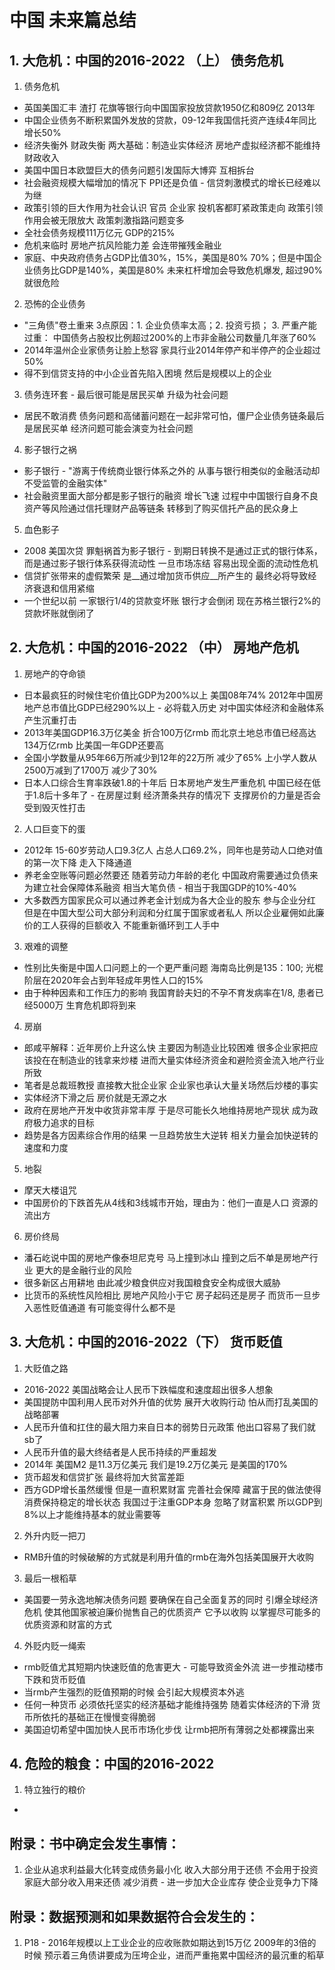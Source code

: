 # 中国 未来篇总结

## 1. 大危机：中国的2016-2022 （上） 债务危机
1. 债务危机
* 英国美国汇丰 渣打 花旗等银行向中国国家投放贷款1950亿和809亿 2013年
* 中国企业债务不断积累国外发放的贷款，09-12年我国信托资产连续4年同比增长50%
* 经济失衡外 财政失衡 两大基础：制造业实体经济 房地产虚拟经济都不能维持财政收入
* 美国中国日本欧盟巨大的债务问题引发国际大博弈 互相拆台
* 社会融资规模大幅增加的情况下 PPI还是负值 - 信贷刺激模式的增长已经难以为继
* 政策引领的巨大作用为社会认识 官员 企业家 投机客都盯紧政策走向 政策引领作用会被无限放大 政策刺激指路问题变多
* 全社会债务规模111万亿元 GDP的215%
* 危机来临时 房地产抗风险能力差 会连带摧残金融业
* 家庭、中央政府债务占GDP比值30%，15%，美国是80% 70%；但是中国企业债务比GDP是140%，美国是80% 未来杠杆增加会导致危机爆发, 超过90%就很危险
2. 恐怖的企业债务
* "三角债"卷土重来 3点原因：1. 企业负债率太高；2. 投资亏损； 3. 严重产能过重： 中国债务占股权比例超过200%的上市非金融公司数量几年涨了60%
* 2014年温州企业家债务让脸上愁容 家具行业2014年停产和半停产的企业超过50%
* 得不到信贷支持的中小企业首先陷入困境 然后是规模以上的企业
3. 债务连环套 - 最后很可能是居民买单 升级为社会问题
* 居民不敢消费 债务问题和高储蓄问题在一起非常可怕，僵尸企业债务链条最后是居民买单 经济问题可能会演变为社会问题
4. 影子银行之祸
* 影子银行 - "游离于传统商业银行体系之外的 从事与银行相类似的金融活动却不受监管的金融实体"
* 社会融资里面大部分都是影子银行的融资 增长飞速 过程中中国银行自身不良资产等风险通过信托理财产品等链条 转移到了购买信托产品的民众身上
5. 血色影子
* 2008 美国次贷 罪魁祸首为影子银行 - 到期日转换不是通过正式的银行体系，而是通过影子银行体系获得流动性 一旦市场冻结 容易出现全面的流动性危机
* 信贷扩张带来的虚假繁荣 是__通过增加货币供应__所产生的 最终必将导致经济衰退和信用紧缩
* 一个世纪以前 一家银行1/4的贷款变坏账 银行才会倒闭 现在苏格兰银行2%的贷款坏账就倒闭了

## 2. 大危机：中国的2016-2022 （中） 房地产危机
1. 房地产的夺命锁
* 日本最疯狂的时候住宅价值比GDP为200%以上 美国08年74% 2012年中国房地产总市值比GDP已经290%以上 - 必将载入历史 对中国实体经济和金融体系产生沉重打击
* 2013年美国GDP16.3万亿美金 折合100万亿rmb 而北京土地总市值已经高达134万亿rmb 比美国一年GDP还要高
* 全国小学数量从95年66万所减少到12年的22万所 减少了65% 上小学人数从2500万减到了1700万 减少了30%
* 日本人口综合生育率跌破1.8的十年后 日本房地产发生严重危机 中国已经在低于1.8后十多年了 - 在房屋过剩 经济萧条共存的情况下 支撑房价的力量是否会受到毁灭性打击
2. 人口巨变下的蛋
* 2012年 15-60岁劳动人口9.3亿人 占总人口69.2%，同年也是劳动人口绝对值的第一次下降 走入下降通道
* 养老金空账等问题必然要还 随着劳动力年龄的老化 中国政府需要通过负债来为建立社会保障体系融资 相当大笔负债 - 相当于我国GDP的10%-40%
* 大多数西方国家民众可以通过养老金计划成为各大企业的股东 参与企业分红 但是在中国大型公司大部分利润和分红属于国家或者私人 所以企业雇佣如此廉价的工人获得的巨额收入 不能重新循环到工人手中
3. 艰难的调整
* 性别比失衡是中国人口问题上的一个更严重问题 海南岛比例是135：100; 光棍阶层在2020年会占到年轻成年男性人口的15%
* 由于种种因素和工作压力的影响 我国育龄夫妇的不孕不育发病率在1/8, 患者已经5000万 生育危机即将到来
4. 房崩
* 郎咸平解释：近年房价上升这么快 主要因为制造业比较困难 很多企业家把应该投在在制造业的钱拿来炒楼 进而大量实体经济资金和避险资金流入地产行业所致
* 笔者是总裁班教授 直接教大批企业家 企业家也承认大量关场然后炒楼的事实
* 实体经济下滑之后 房价就是无源之水
* 政府在房地产开发中收货非常丰厚 于是尽可能长久地维持房地产现状 成为政府极力追求的目标
* 趋势是各方因素综合作用的结果 一旦趋势放生大逆转 相关力量会加快逆转的速度和力度
5. 地裂
* 摩天大楼诅咒 
* 中国房价的下跌首先从4线和3线城市开始，理由为：他们一直是人口 资源的流出方
6. 房价终局
* 潘石屹说中国的房地产像泰坦尼克号 马上撞到冰山 撞到之后不单是房地产行业 更大的是金融行业的风险
* 很多新区占用耕地 由此减少粮食供应对我国粮食安全构成很大威胁
* 比货币的系统性风险相比 房地产风险小于它 房子起码还是房子 而货币一旦步入恶性贬值通道 有可能变得什么都不是

## 3. 大危机：中国的2016-2022（下） 货币贬值
1. 大贬值之路
* 2016-2022 美国战略会让人民币下跌幅度和速度超出很多人想象
* 美国提防中国利用人民币对外升值的优势 展开大收购行动 怕从而打乱美国的战略部署
* 人民币升值和扛住的最大阻力来自日本的弱势日元政策 他出口容易了我们就sb了
* 人民币升值的最大终结者是人民币持续的严重超发
* 2014年 美国M2 是11.3万亿美元 我们是19.2万亿美元 是美国的170%
* 货币超发和信贷扩张 最终将加大贫富差距
* 西方GDP增长虽然缓慢 但是一直积累财富 完善社会保障 藏富于民的做法使得消费保持稳定的增长状态 我国过于注重GDP本身 忽略了财富积累 所以GDP到8%以上才能维持基本的就业需要等
2. 外升内贬一把刀
* RMB升值的时候破解的方式就是利用升值的rmb在海外包括美国展开大收购
3. 最后一根稻草
* 美国要一劳永逸地解决债务问题 要确保在自己全面复苏的同时 引爆全球经济危机 使其他国家被迫廉价抛售自己的优质资产 它予以收购 以掌握尽可能多的优质资源和财富的方式
4. 外贬内贬一绳索
* rmb贬值尤其短期内快速贬值的危害更大 - 可能导致资金外流 进一步推动楼市下跌和货币贬值
* 当rmb产生强烈的贬值预期的时候 会引起大规模资本外逃
* 任何一种货币 必须依托坚实的经济基础才能维持强势 随着实体经济的下滑 货币所依托的基础正在慢慢变得脆弱
* 美国迫切希望中国加快人民币市场化步伐 让rmb把所有薄弱之处都裸露出来

## 4. 危险的粮食：中国的2016-2022
1. 特立独行的粮价
* 

## 附录：书中确定会发生事情：
1. 企业从追求利益最大化转变成债务最小化 收入大部分用于还债 不会用于投资 家庭大部分收入用来还债 减少消费 - 进一步加大企业库存 使企业竞争力下降

## 附录：数据预测和如果数据符合会发生的：
1. P18 - 2016年规模以上工业企业的应收账款如期达到15万亿 2009年的3倍的时候 预示着三角债讲要成为压垮企业，进而严重拖累中国经济的最沉重的稻草

